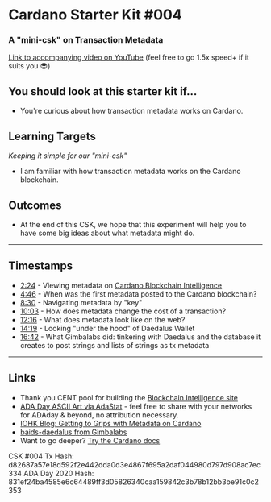 # Cardano Starter Kit #004
### A "mini-csk" on Transaction Metadata

[Link to accompanying video on YouTube](https://youtu.be/Qmx7Pv_bsxw) (feel free to go 1.5x speed+ if it suits you 😎)

## You should look at this starter kit if...

- You're curious about how transaction metadata works on Cardano.

## Learning Targets
*Keeping it simple for our "mini-csk"*

- I am familiar with how transaction metadata works on the Cardano blockchain.

## Outcomes

- At the end of this CSK, we hope that this experiment will help you to have some big ideas about what metadata might do.

---

## Timestamps

- [2:24](https://youtu.be/Qmx7Pv_bsxw?t=144) - Viewing metadata on [Cardano Blockchain Intelligence](https://bi.stakepoolcentral.com)
- [4:46](https://youtu.be/Qmx7Pv_bsxw?t=286) - When was the first metadata posted to the Cardano blockchain?
- [8:30](https://youtu.be/Qmx7Pv_bsxw?t=510) - Navigating metadata by "key"
- [10:03](https://youtu.be/Qmx7Pv_bsxw?t=603) - How does metadata change the cost of a transaction?
- [12:16](https://youtu.be/Qmx7Pv_bsxw?t=736) - What does metadata look like on the web?
- [14:19](https://youtu.be/Qmx7Pv_bsxw?t=859) - Looking "under the hood" of Daedalus Wallet
- [16:42](https://youtu.be/Qmx7Pv_bsxw?t=1002) - What Gimbalabs did: tinkering with Daedalus and the database it creates to post strings and lists of strings as tx metadata

---

## Links

- Thank you CENT pool for building the [Blockchain Intelligence site](https://bi.stakepoolcentral.com)
- [ADA Day ASCII Art via AdaStat](https://adastat.net/transactions/831ef24ba4585e6c64489ff3d05826340caa159842c3b78b12bb3be91c0c2353) - feel free to share with your networks for ADAday & beyond, no attribution necessary.
- [IOHK Blog: Getting to Grips with Metadata on Cardano](https://iohk.io/en/blog/posts/2020/11/03/getting-to-grips-with-metadata-on-cardano/)
- [baids-daedalus from Gimbalabs](https://github.com/GimbaLabs/baids-daedalus)
- Want to go deeper? [Try the Cardano docs](https://docs.cardano.org/projects/cardano-serialization-lib/en/latest/getting-started/generating-keys.html)

CSK #004 Tx Hash: d82687a57e18d592f2e442dda0d3e4867f695a2daf044980d797d908ac7ec334
ADA Day 2020 Hash: 831ef24ba4585e6c64489ff3d05826340caa159842c3b78b12bb3be91c0c2353

